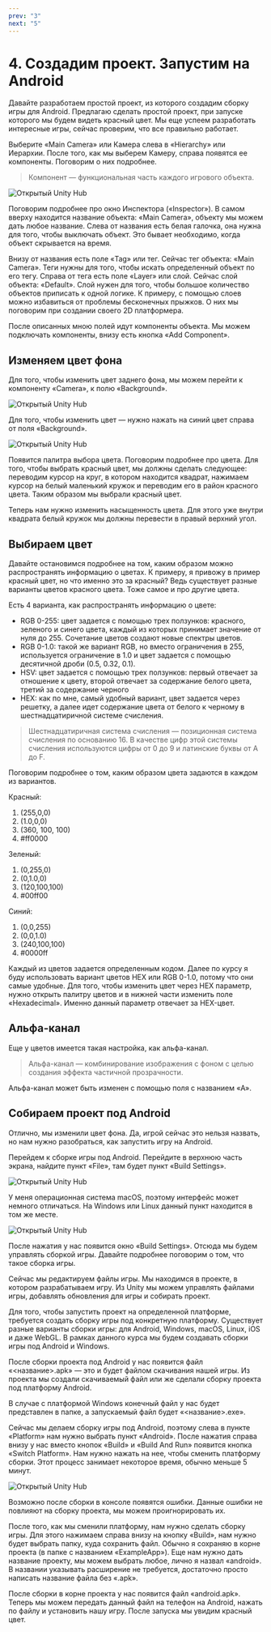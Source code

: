 ```yaml
---
prev: "3"
next: "5"
---
```


# 4. Создадим проект. Запустим на Android

Давайте разработаем простой проект, из которого создадим сборку игры для Android. Предлагаю сделать простой проект, при запуске которого мы будем видеть красный цвет. Мы еще успеем разработать интересные игры, сейчас проверим, что все правильно работает.

Выберите «Main Camera» или Камера слева в «Hierarchy» или Иерархии. После того, как мы выберем Камеру, справа появятся ее компоненты. Поговорим о них подробнее.

> Компонент — функциональная часть каждого игрового объекта.

![Открытый Unity Hub](../data/less4/less4__01.jpg)

Поговорим подробнее про окно Инспектора («Inspector»). В самом вверху находится название объекта: «Main Camera», объекту мы можем дать любое название. Слева от названия есть белая галочка, она нужна для того, чтобы выключать объект. Это бывает необходимо, когда объект скрывается на время.

Внизу от названия есть поле «Tag» или тег. Сейчас тег объекта: «Main Camera». Теги нужны для того, чтобы искать определенный объект по его тегу. Справа от тега есть поле «Layer» или слой. Сейчас слой объекта: «Default». Слой нужен для того, чтобы большое количество объектов приписать к одной логике. К примеру, с помощью слоев можно избавиться от проблемы бесконечных прыжков. О них мы поговорим при создании своего 2D платформера.

После описанных мною полей идут компоненты объекта. Мы можем подключать компоненты, внизу есть кнопка «Add Component».

## Изменяем цвет фона

Для того, чтобы изменить цвет заднего фона, мы можем перейти к компоненту «Camera», к полю «Background».

![Открытый Unity Hub](../data/less4/less4__02.jpg)

Для того, чтобы изменить цвет — нужно нажать на синий цвет справа от поля «Background».

![Открытый Unity Hub](../data/less4/less4__03.jpg)

Появится палитра выбора цвета. Поговорим подробнее про цвета. Для того, чтобы выбрать красный цвет, мы должны сделать следующее: переводим курсор на круг, в котором находится квадрат, нажимаем курсор на белый маленький кружок и переводим его в район красного цвета. Таким образом мы выбрали красный цвет.

Теперь нам нужно изменить насыщенность цвета. Для этого уже внутри квадрата белый кружок мы должны перевести в правый верхний угол.

## Выбираем цвет

Давайте остановимся подробнее на том, каким образом можно распространять информацию о цветах. К примеру, я привожу в пример красный цвет, но что именно это за красный? Ведь существует разные варианты цветов красного цвета. Тоже самое и про другие цвета.

Есть 4 варианта, как распространять информацию о цвете:

- RGB 0-255: цвет задается с помощью трех ползунков: красного, зеленого и синего цвета, каждый из которых принимает значение от нуля до 255. Сочетание цветов создают новые спектры цветов.
- RGB 0-1.0: такой же вариант RGB, но вместо ограничения в 255, используется ограничение в 1.0 и цвет задается с помощью десятичной дроби (0.5, 0.32, 0.1).
- HSV: цвет задается с помощью трех ползунков: первый отвечает за отношение к цвету, второй отвечает за содержание белого цвета, третий за содержание черного
- HEX: как по мне, самый удобный вариант, цвет задается через решетку, а далее идет содержание цвета от белого к черному в шестнадцатиричной системе счисления.

> Шестнадцатиричная система счисления — позиционная система счисления по основанию 16. В качестве цифр этой системы счисления используются цифры от 0 до 9 и латинские буквы от A до F.

Поговорим подробнее о том, каким образом цвета задаются в каждом из вариантов.

Красный:

1. (255,0,0)
2. (1.0,0,0)
3. (360, 100, 100)
4. #ff0000

Зеленый:

1. (0,255,0)
2. (0,1.0,0)
3. (120,100,100)
4. #00ff00

Синий:

1. (0,0,255)
2. (0,0,1.0)
3. (240,100,100)
4. #0000ff

Каждый из цветов задается определенным кодом. Далее по курсу я буду использовать вариант цветов HEX или RGB 0-1.0, потому что они самые удобные. Для того, чтобы изменить цвет через HEX параметр, нужно открыть палитру цветов и в нижней части изменить поле «Hexadecimal». Именно данный параметр отвечает за HEX-цвет.

## Альфа-канал

Еще у цветов имеется такая настройка, как альфа-канал.

> Альфа-канал — комбинирование изображения с фоном с целью создания эффекта частичной прозрачности.

Альфа-канал может быть изменен с помощью поля с названием «A».

## Собираем проект под Android

Отлично, мы изменили цвет фона. Да, игрой сейчас это нельзя назвать, но нам нужно разобраться, как запустить игру на Android.

Перейдем к сборке игры под Android. Перейдите в верхнюю часть экрана, найдите пункт «File», там будет пункт «Build Settings».

![Открытый Unity Hub](../data/less4/less4__04.jpg)

У меня операционная система macOS, поэтому интерфейс может немного отличаться. На Windows или Linux данный пункт находится в том же месте.

![Открытый Unity Hub](../data/less4/less4__05.jpg)

После нажатия у нас появится окно «Build Settings». Отсюда мы будем управлять сборкой игры. Давайте подробнее поговорим о том, что такое сборка игры.

Сейчас мы редактируем файлы игры. Мы находимся в проекте, в котором разрабатываем игру. Из Unity мы можем управлять файлами игры, добавлять обновления для игры и собирать проект.

Для того, чтобы запустить проект на определенной платформе, требуется создать сборку игры под конкретную платформу. Существует разные варианты сборки игры: для Android, Windows, macOS, Linux, iOS и даже WebGL. В рамках данного курса мы будем создавать сборки игры под Android и Windows.

После сборки проекта под Android у нас появится файл «<название>.apk» — это и будет файлом скачивания нашей игры. Из проекта мы создали скачиваемый файл или же сделали сборку проекта под платформу Android.

В случае с платформой Windows конечный файл у нас будет представлен в папке, а запускаемый файл будет «<название>.exe».

Сейчас мы делаем сборку игры под Android, поэтому слева в пункте «Platform» нам нужно выбрать пункт «Android». После нажатия справа внизу у нас вместо кнопок «Build» и «Build And Run» появится кнопка «Switch Platform». Нам нужно нажать на нее, чтобы сменить платформу сборки. Этот процесс занимает некоторое время, обычно меньше 5 минут.

![Открытый Unity Hub](../data/less4/less4__06.jpg)

Возможно после сборки в консоле появятся ошибки. Данные ошибки не повлияют на сборку проекта, мы можем проигнорировать их.

После того, как мы сменили платформу, нам нужно сделать сборку игры. Для этого нажимаем справа внизу на кнопку «Build», нам нужно будет выбрать папку, куда сохранить файл. Обычно я сохраняю в корне проекта (в папке с названием «ExampleApp»). Еще нам нужно дать название проекту, мы можем выбрать любое, лично я назвал «android». В названии указывать расширение не требуется, достаточно просто написать название файла без «.apk».

После сборки в корне проекта у нас появится файл «android.apk». Теперь мы можем передать данный файл на телефон на Android, нажать по файлу и установить нашу игру. После запуска мы увидим красный цвет.

